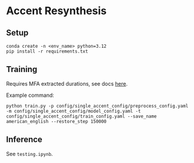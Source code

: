 # Accent Resynthesis

## Setup
```
conda create -n <env_name> python=3.12
pip install -r requirements.txt
```
## Training
Requires MFA extracted durations, see docs [here](https://montreal-forced-aligner.readthedocs.io/en/latest/).

Example command:
```
python train.py -p config/single_accent_config/preprocess_config.yaml -m config/single_accent_config/model_config.yaml -t config/single_accent_config/train_config.yaml --save_name american_english --restore_step 150000
```
## Inference
See `testing.ipynb`.
